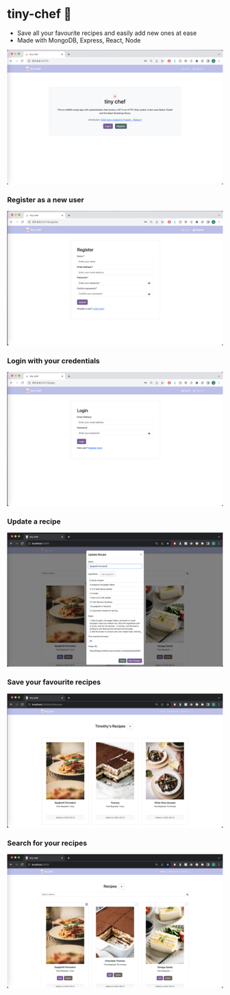# tiny-chef 🍳
* Save all your favourite recipes and easily add new ones at ease
* Made with MongoDB, Express, React, Node


![Hero Screen](./frontend/assets/Hero.png "Hero")
### Register as a new user
![Registration Screen](./frontend/assets/Register.png "Register as new user")
### Login with your credentials
![Login Screen](./frontend/assets/Login.png "Login to application")
### Update a recipe
![Update recipe modal](./frontend/assets/UpdateRecipeModal.png "Update recipe")
### Save your favourite recipes
![Saved Recipes Page](./frontend/assets/SavedRecipes.png "Saved recipes")
### Search for your recipes
![Home Page](./frontend/assets/Home.png "Home page")

